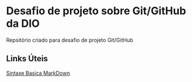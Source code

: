 # Desafio de projeto sobre  Git/GitHub da DIO
Repsitório criado para desafio de projeto Git/GitHub


## Links Úteis
[Sintaxe Basica MarkDown](https://www.markdownguide.org/getting-started/)

